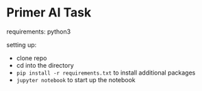 # Primer AI Task

requirements: python3

setting up:

- clone repo
- cd into the directory
- `pip install -r requirements.txt` to install additional packages
- `jupyter notebook` to start up the notebook